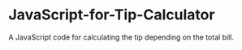 # JavaScript-for-Tip-Calculator
A JavaScript code for calculating the tip depending on the total bill.
